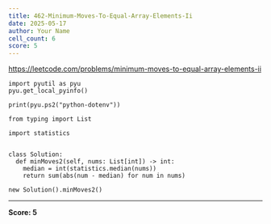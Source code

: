 ```yaml
---
title: 462-Minimum-Moves-To-Equal-Array-Elements-Ii
date: 2025-05-17
author: Your Name
cell_count: 6
score: 5
---
```


https://leetcode.com/problems/minimum-moves-to-equal-array-elements-ii


```
import pyutil as pyu
pyu.get_local_pyinfo()
```


```
print(pyu.ps2("python-dotenv"))
```


```
from typing import List
```


```
import statistics


class Solution:
  def minMoves2(self, nums: List[int]) -> int:
    median = int(statistics.median(nums))
    return sum(abs(num - median) for num in nums)
```


```
new Solution().minMoves2()
```


---
**Score: 5**